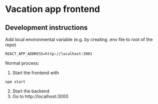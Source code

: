 # Vacation app frontend

## Development instructions
Add local environmental variable (e.g. by creating .env file to root of the repo)
```
REACT_APP_ADDRESS=http://localhost:3001
```

Normal process:
1. Start the frontend with
```
npm start
```
2. Start the backend
3. Go to http://localhost:3000